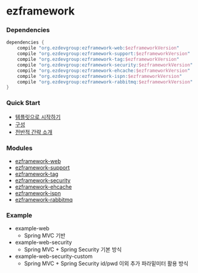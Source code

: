 # ezframework


### Dependencies
```groovy
dependencies {
	compile "org.ezdevgroup:ezframework-web:$ezframeworkVersion"
	compile "org.ezdevgroup:ezframework-support:$ezframeworkVersion"
	compile "org.ezdevgroup:ezframework-tag:$ezframeworkVersion"
	compile "org.ezdevgroup:ezframework-security:$ezframeworkVersion"
	compile "org.ezdevgroup:ezframework-ehcache:$ezframeworkVersion"
	compile "org.ezdevgroup:ezframework-ispn:$ezframeworkVersion"
	compile "org.ezdevgroup:ezframework-rabbitmq:$ezframeworkVersion"
}
```

### Quick Start
  * [템플릿으로 시작하기](https://github.com/ddakker/ezframework/wiki/%ED%85%9C%ED%94%8C%EB%A6%BF%EC%9C%BC%EB%A1%9C-%EC%8B%9C%EC%9E%91%ED%95%98%EA%B8%B0)
  * [구성](https://github.com/ddakker/ezframework/wiki/%EA%B5%AC%EC%84%B1)
  * [전반적 간략 소개](https://github.com/ddakker/ezframework/wiki/%EC%A0%84%EB%B0%98%EC%A0%81-%EA%B0%84%EB%9E%B5-%EC%86%8C%EA%B0%9C)

### Modules
  * [ezframework-web](https://github.com/ddakker/ezframework/wiki/ezframework-web)
  * [ezframework-support](https://github.com/ddakker/ezframework/wiki/ezframework-support)
  * [ezframework-tag](https://github.com/ddakker/ezframework/wiki/ezframework-tag)
  * [ezframework-security](https://github.com/ddakker/ezframework/wiki/ezframework-security)
  * [ezframework-ehcache](https://github.com/ddakker/ezframework/wiki/ezframework-ehcache)
  * [ezframework-ispn](https://github.com/ddakker/ezframework/wiki/ezframework-ispn)
  * [ezframework-rabbitmq](https://github.com/ddakker/ezframework/wiki/ezframework-rabbitmq)

### Example
  * example-web
    - Spring MVC 기반
  * example-web-security
    - Spring MVC + Spring Security 기본 방식
  * example-web-security-custom
    - Spring MVC + Spring Security id/pwd 이외 추가 파라밑미터 활용 방식